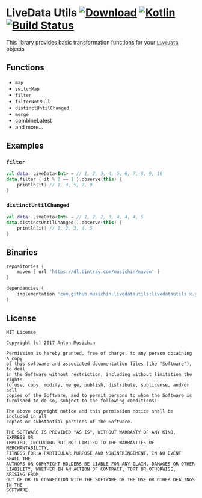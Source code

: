 # LiveData Utils [ ![Download](https://api.bintray.com/packages/musichin/maven/livedatautils/images/download.svg)](https://bintray.com/musichin/maven/livedatautils/_latestVersion) [![Kotlin](https://img.shields.io/badge/Kotlin-1.1.51-blue.svg)](http://kotlinlang.org) [![Build Status](https://travis-ci.org/musichin/livedatautils.svg?branch=master)](https://travis-ci.org/musichin/livedatautils)
This library provides basic transformation functions for your [`LiveData`](https://developer.android.com/topic/libraries/architecture/livedata.html) objects

## Functions
* `map`
* `switchMap`
* `filter`
* `filterNotNull`
* `distinctUntilChanged`
* `merge`
* combineLatest
* and more...

## Examples

### `filter`
```kotlin
val data: LiveData<Int> = // 1, 2, 3, 4, 5, 6, 7, 8, 9, 10
data.filter { it % 2 == 1 }.observe(this) {
    println(it) // 1, 3, 5, 7, 9
}
```

### `distinctUntilChanged`
```kotlin
val data: LiveData<Int> = // 1, 2, 2, 3, 4, 4, 4, 5
data.distinctUntilChanged().observe(this) {
    println(it) // 1, 2, 3, 4, 5
}
```

## Binaries
```groovy
repositories {
    maven { url 'https://dl.bintray.com/musichin/maven' }
}

dependencies {
    implementation 'com.github.musichin.livedatautils:livedatautils:x.y.z'
}
```

## License

    MIT License

    Copyright (c) 2017 Anton Musichin

    Permission is hereby granted, free of charge, to any person obtaining a copy
    of this software and associated documentation files (the "Software"), to deal
    in the Software without restriction, including without limitation the rights
    to use, copy, modify, merge, publish, distribute, sublicense, and/or sell
    copies of the Software, and to permit persons to whom the Software is
    furnished to do so, subject to the following conditions:

    The above copyright notice and this permission notice shall be included in all
    copies or substantial portions of the Software.

    THE SOFTWARE IS PROVIDED "AS IS", WITHOUT WARRANTY OF ANY KIND, EXPRESS OR
    IMPLIED, INCLUDING BUT NOT LIMITED TO THE WARRANTIES OF MERCHANTABILITY,
    FITNESS FOR A PARTICULAR PURPOSE AND NONINFRINGEMENT. IN NO EVENT SHALL THE
    AUTHORS OR COPYRIGHT HOLDERS BE LIABLE FOR ANY CLAIM, DAMAGES OR OTHER
    LIABILITY, WHETHER IN AN ACTION OF CONTRACT, TORT OR OTHERWISE, ARISING FROM,
    OUT OF OR IN CONNECTION WITH THE SOFTWARE OR THE USE OR OTHER DEALINGS IN THE
    SOFTWARE.
